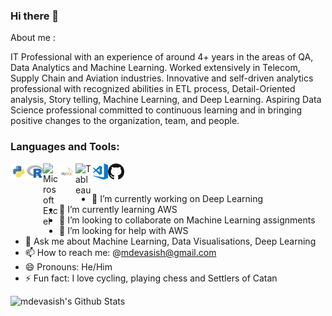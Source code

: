 ### Hi there 👋

About me :

IT Professional with an experience of around 4+ years in the areas of QA, Data Analytics and Machine Learning. Worked extensively in Telecom, Supply Chain and Aviation industries. Innovative and self-driven analytics professional with recognized abilities in ETL process, Detail-Oriented analysis, Story telling, Machine Learning, and Deep Learning. Aspiring Data Science professional committed to continuous learning and in bringing positive changes to the organization, team, and people. 
<br />

### Languages and Tools:

<img align="left" alt="Python" width="26px" src="https://raw.githubusercontent.com/github/explore/80688e429a7d4ef2fca1e82350fe8e3517d3494d/topics/python/python.png" />
<img align="left" alt="R" width="26px" src="https://raw.githubusercontent.com/github/explore/80688e429a7d4ef2fca1e82350fe8e3517d3494d/topics/r/r.png" />
<img align="left" alt="Microsoft Excel" width="26px" src="https://upload.wikimedia.org/wikipedia/commons/thumb/7/7f/Microsoft_Office_Excel_%282018%E2%80%93present%29.svg/1101px-Microsoft_Office_Excel_%282018%E2%80%93present%29.svg.png" />
<img align="left" alt="MySQL" width="26px" src="https://raw.githubusercontent.com/github/explore/80688e429a7d4ef2fca1e82350fe8e3517d3494d/topics/mysql/mysql.png" />
<img align="left" alt="Tableau" width="26px" src="https://cdn.worldvectorlogo.com/logos/tableau-software.svg" />
<img align="left" alt="Visual Studio Code" width="26px" src="https://raw.githubusercontent.com/github/explore/80688e429a7d4ef2fca1e82350fe8e3517d3494d/topics/visual-studio-code/visual-studio-code.png" />
<img align="left" alt="GitHub" width="26px" src="https://raw.githubusercontent.com/github/explore/78df643247d429f6cc873026c0622819ad797942/topics/github/github.png" />

<br />
<br />

- 🔭 I’m currently working on Deep Learning
- 🌱 I’m currently learning AWS
- 👯 I’m looking to collaborate on Machine Learning assignments
- 🤔 I’m looking for help with AWS
- 💬 Ask me about Machine Learning, Data Visualisations, Deep Learning
- 📫 How to reach me: @mdevasish@gmail.com  
- 😄 Pronouns: He/Him
- ⚡ Fun fact: I love cycling, playing chess and Settlers of Catan


<img align="left" alt="mdevasish's Github Stats" src="https://github-readme-stats.vercel.app/api?username=mdevasish&show_icons=true&hide_border=true" />
